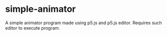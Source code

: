 # simple-animator
A simple animator program made using p5.js and p5.js editor. Requires such editor to execute program.
